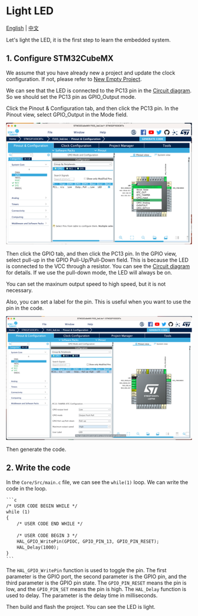 # Light LED

[English](README.md) | [中文](README_zh.md)

Let's light the LED, it is the first step to learn the embedded system.

## 1. Configure STM32CubeMX

We assume that you have already new a project and update the clock configuration. If not, please refer to [New Empty Project](../2.New_Empty_Project/README.md).

We can see that the LED is connected to the PC13 pin in the [Circuit diagram](../2.New_Empty_Project/attachments/STM32F103C8T6%E6%A0%B8%E5%BF%83%E6%9D%BF%E5%8E%9F%E7%90%86%E5%9B%BE.pdf). So we should set the PC13 pin as GPIO_Output mode.

Click the Pinout & Configuration tab, and then click the PC13 pin. In the Pinout view, select GPIO_Output in the Mode field.

![GPIO_Output](images/1.png)

Then click the GPIO tab, and then click the PC13 pin. In the GPIO view, select pull-up in the GPIO Pull-Up/Pull-Down field. This is because the LED is connected to the VCC through a resistor. You can see the [Circuit diagram](../2.New_Empty_Project/attachments/STM32F103C8T6%E6%A0%B8%E5%BF%83%E6%9D%BF%E5%8E%9F%E7%90%86%E5%9B%BE.pdf) for details. If we use the pull-down mode, the LED will always be on.

You can set the maxinum output speed to high speed, but it is not necessary.

Also, you can set a label for the pin. This is useful when you want to use the pin in the code.

![GPIO](images/2.png)

Then generate the code.

## 2. Write the code

In the `Core/Src/main.c` file, we can see the `while(1)` loop. We can write the code in the loop.

    ```c
    /* USER CODE BEGIN WHILE */
    while (1)
    {
        /* USER CODE END WHILE */

        /* USER CODE BEGIN 3 */
        HAL_GPIO_WritePin(GPIOC, GPIO_PIN_13, GPIO_PIN_RESET);
        HAL_Delay(1000);
    } 
    ```

The `HAL_GPIO_WritePin` function is used to toggle the pin. The first parameter is the GPIO port, the second parameter is the GPIO pin, and the third parameter is the GPIO pin state. The `GPIO_PIN_RESET` means the pin is low, and the `GPIO_PIN_SET` means the pin is high.
The `HAL_Delay` function is used to delay. The parameter is the delay time in milliseconds.

Then build and flash the project. You can see the LED is light.
